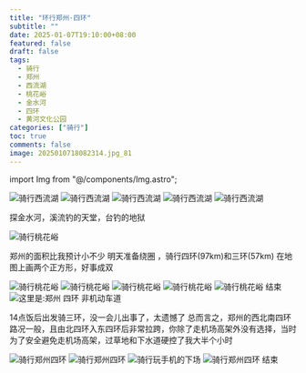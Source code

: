 ```yaml
---
title: "环行郑州·四环"
subtitle: ""
date: 2025-01-07T19:10:00+08:00
featured: false
draft: false
tags:
  - 骑行
  - 郑州
  - 西流湖
  - 桃花峪
  - 金水河
  - 四环
  - 黄河文化公园
categories: ["骑行"]
toc: true
comments: false
image: 2025010718082314.jpg_81
---
```

import Img from "@/components/Img.astro";

<Img src="202501071808232.jpg" alt="骑行西流湖" />

<Img src="20250107180823.jpg" alt="骑行西流湖" />

<Img src="202501071808234.jpg" alt="骑行西流湖" />

<Img src="202501071808231.jpg" alt="骑行西流湖" />

<Img src="202501071808235.jpg" alt="骑行西流湖" />

探金水河，溪流钓的天堂，台钓的地狱

<Img src="2025010718082311.jpg" alt="骑行桃花峪" />

郑州的面积比我预计小不少
明天准备绕圈 ，骑行四环(97km)和三环(57km)
在地图上画两个正方形，好事成双

<Img src="202501071808239.jpg" alt="骑行桃花峪" />

<Img src="2025010718082310.jpg" alt="骑行桃花峪" />

<Img src="202501071808236.jpg" alt="骑行桃花峪" />

<Img src="2025010718082312.jpg" alt="骑行桃花峪" />

<Img src="437126116250681548.jpg" alt="骑行桃花峪 结束" exif={false} />

<Img src="2025010718082313.jpg" alt="这里是:郑州 四环 非机动车道" />

14点饭后出发骑三环，没一会儿出事了，太遗憾了
总而言之，郑州的西北南四环路况一般，且由北四环入东四环后非常拉跨，你除了走机场高架外没有选择，当时为了安全避免走机场高架，过草地和下水道硬控了我大半个小时

<Img src="686884765634183642.jpg" alt="骑行郑州四环" />

<Img src="2025010718082314.jpg" alt="骑行郑州四环" />

<Img src="2025010718082315.jpg" alt="骑行玩手机的下场" />

<Img src="746075349627892760.jpg" alt="骑行郑州四环 结束" exif={false} />